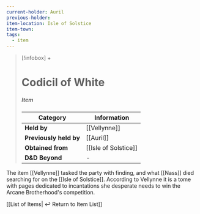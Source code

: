 ```yaml
---
current-holder: Auril
previous-holder: 
item-location: Isle of Solstice
item-town: 
tags:
  - item
---
```


> [!infobox] +
> # Codicil of White
> ##### Item
> | Category | Information |
> | ---- | ---- |
> | **Held by** | [[Vellynne]] |
> | **Previously held by** | [[Auril]] |
> | **Obtained from** | [[Isle of Solstice]] |
> | **D&D Beyond** | - |

The item [[Vellynne]] tasked the party with finding, and what [[Nass]] died searching for on the [[Isle of Solstice]]. According to Vellynne it is a tome with pages dedicated to incantations she desperate needs to win the Arcane Brotherhood's competition.


[[List of Items| ↩️ Return to Item List]]